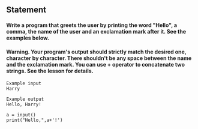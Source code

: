## Statement
#### Write a program that greets the user by printing the word "Hello", a comma, the name of the user and an exclamation mark after it. See the examples below.
#### Warning. Your program's output should strictly match the desired one, character by character. There shouldn't be any space between the name and the exclamation mark. You can use + operator to concatenate two strings. See the lesson for details.
```
Example input
Harry

Example output
Hello, Harry!
```
```
a = input()
print("Hello,",a+'!')
```
